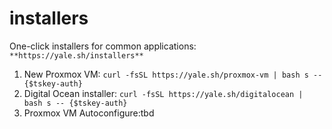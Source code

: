 # installers

One-click installers for common applications: `**https://yale.sh/installers**`

1. New Proxmox VM: `curl -fsSL https://yale.sh/proxmox-vm | bash s -- {$tskey-auth}`
2. Digital Ocean installer: `curl -fsSL https://yale.sh/digitalocean | bash s -- {$tskey-auth}`
3. Proxmox VM Autoconfigure:tbd


